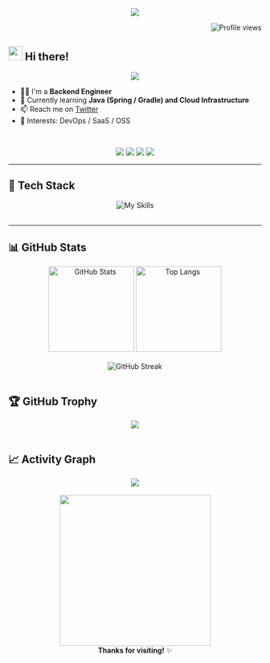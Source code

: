<p align="center">
  <img src="https://capsule-render.vercel.app/api?text=Welcome%20to%20My%20Profile!&animation=fadeIn&type=waving&color=gradient&height=100"/>
</p>

<!-- GitHub訪問者カウンター -->
<div align="right">
  <img src="https://komarev.com/ghpvc/?username=kenty-25&style=flat-square&color=blue" alt="Profile views" />
</div>


<!-- 自己紹介 -->
## <img src="https://media.giphy.com/media/hvRJCLFzcasrR4ia7z/giphy.gif" width="28"> Hi there! 

<p align="center">
  <img src="https://readme-typing-svg.demolab.com?font=Fira+Code&pause=1000&color=00BFFF&width=435&lines=Hi+I'm+Kento+Murai+%F0%9F%9A%80;Backend+Engineer+%7C+Java+%7C+DevOps+Lover;Let's+build+something+great+together!" />
</p>

- 🧑‍💻 I'm a **Backend Engineer**  
- 🌱 Currently learning **Java (Spring / Gradle) and Cloud Infrastructure**
- 📫 Reach me on [Twitter](https://twitter.com/Kenty_PG)  
- 🧠 Interests: DevOps / SaaS / OSS
<br/>
<p align="center">
  <img src="https://img.shields.io/badge/Java-17-blue?style=flat-square&logo=java" />
  <img src="https://img.shields.io/badge/SpringBoot-2.7-green?style=flat-square&logo=spring" />
  <img src="https://img.shields.io/badge/Gradle-8.0-%2302303A?style=flat-square&logo=gradle" />
  <img src="https://img.shields.io/badge/AWS-Cloud-yellow?style=flat-square&logo=amazon-aws" />
</p>

---

<!-- 技術スタック -->
## 🚀 Tech Stack
<div align="center">
  <img src="https://skillicons.dev/icons?theme=dark&perline=10&i=html,css,js,ts,jquery,php,laravel,linux,mysql,postgres,nginx,nodejs,npm,java,spring,gradle,jenkins,figma,ai,git,docker,eclipse,idea,ubuntu,aws,vim,vscode,webstorm,wordpress,xd" alt="My Skills" />

</div>
<br/>

---

## 📊 GitHub Stats
<div align="center">

<!-- GitHub統計 -->
<img height="170" alt="GitHub Stats" src="https://github-readme-stats.vercel.app/api?username=kenty-25&theme=vue-dark&show_icons=true&count_private=true&hide_border=true" />

<!-- 使用言語 -->
<img height="170" alt="Top Langs" src="https://github-readme-stats.vercel.app/api/top-langs/?username=kenty-25&layout=compact&theme=vue-dark&hide_border=true&cache_seconds=60" />

</div>
<br/>

<!-- GitHub Streak -->
<div align="center">
  <img alt="GitHub Streak" src="https://streak-stats.demolab.com?user=kenty-25&theme=vue-dark&hide_border=true" />
</div>
<br/>

<!-- トロフィー -->
## 🏆 GitHub Trophy
<div align="center">
  <img src="https://github-profile-trophy.vercel.app/?username=kenty-25&theme=onedark&column=7&margin-w=10&margin-h=15" />
</div>
<br/>

<!-- 活動グラフ -->
## 📈 Activity Graph
<div align="center">
  <img src="https://github-readme-activity-graph.vercel.app/graph?username=kenty-25&theme=vue-dark&hide_border=true" />
</div>
<br/>

<!-- 締め -->
<div align="center">
  <img src="https://media.giphy.com/media/L1R1tvI9svkIWwpVYr/giphy.gif" width="300" />
  <br/>
  <b>Thanks for visiting!</b> ✨
</div>
<!--
This repository is a ✨ _special_ ✨ repository because its `README.md` (this file) appears on your GitHub profile.

Here are some ideas to get you started:

- 🔭 I’m currently working on ...
- 🌱 I’m currently learning ...
- 👯 I’m looking to collaborate on ...
- 🤔 I’m looking for help with ...
- 💬 Ask me about ...
- 📫 How to reach me: ...
- 😄 Pronouns: ...
- ⚡ Fun fact: ...
-->



<!--
**kenty-25/kenty-25** is a ✨ _special_ ✨ repository because its `README.md` (this file) appears on your GitHub profile.

 status
<p align="center">
  <img src="https://github-readme-stats.vercel.app/api?username=kenty-25&show_icons=true&theme=radical" />
</p>


Here are some ideas to get you started:

- 🔭 I’m currently working on ...
- 🌱 I’m currently learning ...
- 👯 I’m looking to collaborate on ...
- 🤔 I’m looking for help with ...
- 💬 Ask me about ...
- 📫 How to reach me: ...
- 😄 Pronouns: ...
- ⚡ Fun fact: ...
-->
